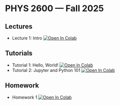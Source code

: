 # PHYS 2600 — Fall 2025

## Lectures

- Lecture 1: Intro [![Open In Colab](https://colab.research.google.com/assets/colab-badge.svg)](https://colab.research.google.com/github/wlough/CU-Phys2600-Fall2025/blob/main/lectures/lec01-intro.ipynb)


## Tutorials

- Tutorial 1: Hello, World! [![Open In Colab](https://colab.research.google.com/assets/colab-badge.svg)](https://colab.research.google.com/github/wlough/CU-Phys2600-Fall2025/blob/main/tutorials/tut01/tut01.ipynb)
- Tutorial 2: Jupyter and Python 101 [![Open In Colab](https://colab.research.google.com/assets/colab-badge.svg)](https://colab.research.google.com/github/wlough/CU-Phys2600-Fall2025/blob/main/tutorials/tut02/tut02.ipynb)

## Homework

- Homework 1 [![Open In Colab](https://colab.research.google.com/assets/colab-badge.svg)](https://colab.research.google.com/github/wlough/CU-Phys2600-Fall2025/blob/main/homework/hw01/hw01.ipynb)
